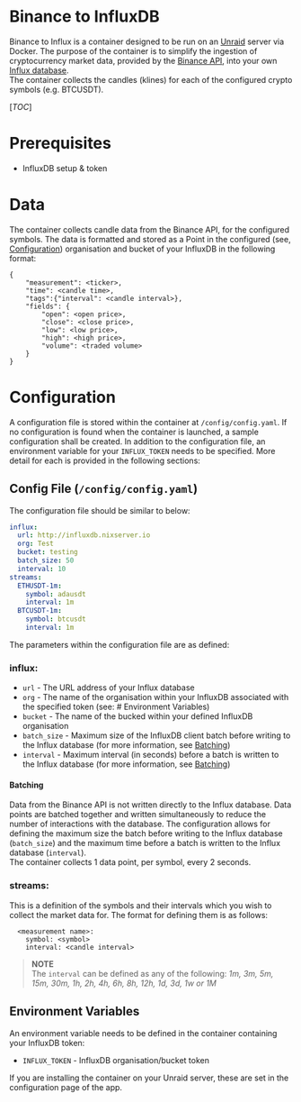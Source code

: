 # Binance to InfluxDB
Binance to Influx is a container designed to be run on an [Unraid](https://www.unraid.net/) server via Docker. The purpose of the container is to simplify the ingestion of cryptocurrency market data, provided by the [Binance API](https://binance.com/), into your own [Influx database](https://www.influxdata.com/).  
The container collects the candles (klines) for each of the configured crypto symbols (e.g. BTCUSDT). 

[_TOC_]

# Prerequisites
 - InfluxDB setup & token

# Data
The container collects candle data from the Binance API, for the configured symbols. The data is formatted and stored as a Point in the configured (see, [Configuration](#Configuration)) organisation and bucket of your InfluxDB in the following format:
```
{
    "measurement": <ticker>,
    "time": <candle time>,
    "tags":{"interval": <candle interval>},
    "fields": {
        "open": <open price>,
        "close": <close price>,
        "low": <low price>,
        "high": <high price>,
        "volume": <traded volume>
    }
}
```

# Configuration
A configuration file is stored within the container at `/config/config.yaml`. If no configuration is found when the container is launched, a sample configuration shall be created. In addition to the configuration file, an environment variable for your `INFLUX_TOKEN` needs to be specified. More detail for each is provided in the following sections:

## Config File (`/config/config.yaml`)
The configuration file should be similar to below:
```yaml
influx:
  url: http://influxdb.nixserver.io
  org: Test
  bucket: testing
  batch_size: 50
  interval: 10
streams:
  ETHUSDT-1m:
    symbol: adausdt
    interval: 1m
  BTCUSDT-1m:
    symbol: btcusdt
    interval: 1m
```
The parameters within the configuration file are as defined:  
### influx:
 - `url` - The URL address of your Influx database
 - `org` - The name of the organisation within your InfluxDB associated with the specified token (see: # Environment Variables)
 - `bucket` - The name of the bucked within your defined InfluxDB organisation
 - `batch_size` - Maximum size of the InfluxDB client batch before writing to the Influx database (for more information, see [Batching](#Batching))
 - `interval` - Maximum interval (in seconds) before a batch is written to the Influx database (for more information, see [Batching](#Batching))

#### Batching
Data from the Binance API is not written directly to the Influx database. Data points are batched together and written simultaneously to reduce the number of interactions with the database. The configuration allows for defining the maximum size the batch before writing to the Influx database (`batch_size`) and the maximum time before a batch is written to the Influx database (`interval`).    
The container collects 1 data point, per symbol, every 2 seconds.

### streams:
This is a definition of the symbols and their intervals which you wish to collect the market data for. The format for defining them is as follows:
```
  <measurement name>:
    symbol: <symbol>
    interval: <candle interval>
```

>**NOTE**  
>The `interval` can be defined as any of the following: _1m, 3m, 5m, 15m, 30m, 1h, 2h, 4h, 6h, 8h, 12h, 1d, 3d, 1w or 1M_

## Environment Variables
An environment variable needs to be defined in the container containing your InfluxDB token:
- `INFLUX_TOKEN` - InfluxDB organisation/bucket token

If you are installing the container on your Unraid server, these are set in the configuration page of the app.

